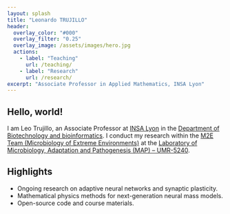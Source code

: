 ```yaml
---
layout: splash
title: "Leonardo TRUJILLO"
header:
  overlay_color: "#000"
  overlay_filter: "0.25"
  overlay_image: /assets/images/hero.jpg
  actions:
    - label: "Teaching"
      url: /teaching/
    - label: "Research"
      url: /research/
excerpt: "Associate Professor in Applied Mathematics, INSA Lyon"
---
```


## Hello, world! 
I am Leo Trujillo, an Associate Professor at [INSA Lyon](https://www.insa-lyon.fr/fr) in the [Department of Biotechnology and bioinformatics](https://biotech-bioinfo.insa-lyon.fr/fr). I conduct my research within the [M2E Team (Microbiology of Extreme Environments)](https://map.insa-lyon.fr/fr/content/microbiologie-environnements-extremes) at the [Laboratory of Microbiology, Adaptation and Pathogenesis (MAP) – UMR-5240](https://map.insa-lyon.fr/fr).

## Highlights
- Ongoing research on adaptive neural networks and synaptic plasticity.
- Mathematical physics methods for next-generation neural mass models.
- Open-source code and course materials.
